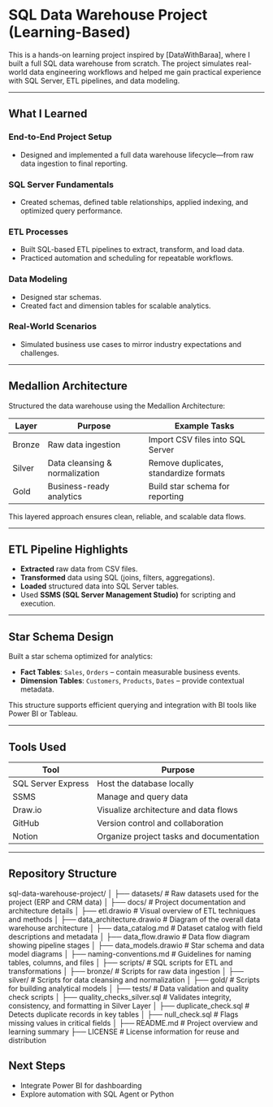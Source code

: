 # SQL Data Warehouse Project (Learning-Based)

This is a hands-on learning project inspired by [DataWithBaraa], where I built a full SQL data warehouse from scratch. The project simulates real-world data engineering workflows and helped me gain practical experience with SQL Server, ETL pipelines, and data modeling.

---

## What I Learned

### End-to-End Project Setup
- Designed and implemented a full data warehouse lifecycle—from raw data ingestion to final reporting.

### SQL Server Fundamentals
- Created schemas, defined table relationships, applied indexing, and optimized query performance.

### ETL Processes
- Built SQL-based ETL pipelines to extract, transform, and load data.
- Practiced automation and scheduling for repeatable workflows.

### Data Modeling
- Designed star schemas.
- Created fact and dimension tables for scalable analytics.

### Real-World Scenarios
- Simulated business use cases to mirror industry expectations and challenges.

---

## Medallion Architecture

Structured the data warehouse using the Medallion Architecture:

| Layer   | Purpose                        | Example Tasks                          |
|---------|--------------------------------|----------------------------------------|
| Bronze  | Raw data ingestion             | Import CSV files into SQL Server       |
| Silver  | Data cleansing & normalization | Remove duplicates, standardize formats |
| Gold    | Business-ready analytics       | Build star schema for reporting        |

This layered approach ensures clean, reliable, and scalable data flows.

---

## ETL Pipeline Highlights

- **Extracted** raw data from CSV files.
- **Transformed** data using SQL (joins, filters, aggregations).
- **Loaded** structured data into SQL Server tables.
- Used **SSMS (SQL Server Management Studio)** for scripting and execution.

---

## Star Schema Design

Built a star schema optimized for analytics:

- **Fact Tables**: `Sales`, `Orders` – contain measurable business events.
- **Dimension Tables**: `Customers`, `Products`, `Dates` – provide contextual metadata.

This structure supports efficient querying and integration with BI tools like Power BI or Tableau.

---

## Tools Used

| Tool               | Purpose                                 |
|--------------------|-----------------------------------------|
| SQL Server Express | Host the database locally               |
| SSMS               | Manage and query data                   |
| Draw.io            | Visualize architecture and data flows   |
| GitHub             | Version control and collaboration       |
| Notion             | Organize project tasks and documentation|

---

## Repository Structure

sql-data-warehouse-project/ │ ├── datasets/ # Raw datasets used for the project (ERP and CRM data) │ ├── docs/ # Project documentation and architecture details │ ├── etl.drawio # Visual overview of ETL techniques and methods │ ├── data_architecture.drawio # Diagram of the overall data warehouse architecture │ ├── data_catalog.md # Dataset catalog with field descriptions and metadata │ ├── data_flow.drawio # Data flow diagram showing pipeline stages │ ├── data_models.drawio # Star schema and data model diagrams │ ├── naming-conventions.md # Guidelines for naming tables, columns, and files │ ├── scripts/ # SQL scripts for ETL and transformations │ ├── bronze/ # Scripts for raw data ingestion │ ├── silver/ # Scripts for data cleansing and normalization │ ├── gold/ # Scripts for building analytical models │ ├── tests/ # Data validation and quality check scripts │ ├── quality_checks_silver.sql # Validates integrity, consistency, and formatting in Silver Layer │ ├── duplicate_check.sql # Detects duplicate records in key tables │ ├── null_check.sql # Flags missing values in critical fields │ ├── README.md # Project overview and learning summary ├── LICENSE # License information for reuse and distribution

## Next Steps

- Integrate Power BI for dashboarding
- Explore automation with SQL Agent or Python


